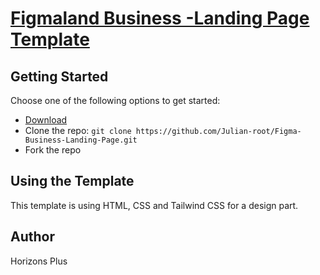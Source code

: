 # [Figmaland Business -Landing Page Template](https://www.figma.com/file/zajHCu6ebaOHdHphhegTe8/figmaland-business-landing-page-community.fig?node-id=109%3A7306/)



## Getting Started

Choose one of the following options to get started:
* [Download](https://github.com/Julian-root/Figma-Business-Landing-Page/tree/master)
* Clone the repo: `git clone https://github.com/Julian-root/Figma-Business-Landing-Page.git`
* Fork the repo

## Using the Template

This template is using HTML, CSS and Tailwind CSS for a design part.

## Author

Horizons Plus







